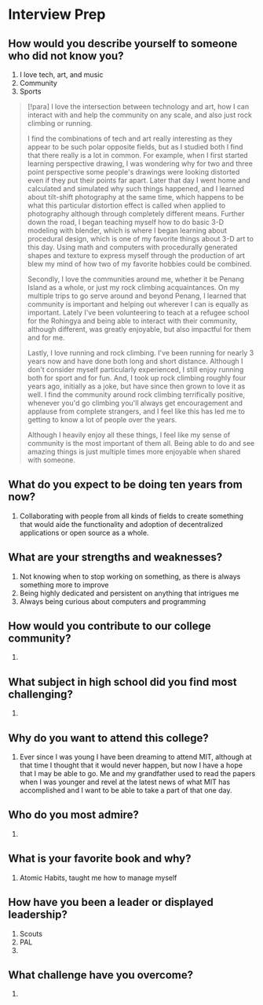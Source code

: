# Interview Prep
## How would you describe yourself to someone who did not know you?

1. I love tech, art, and music
2. Community
3. Sports

> [!para]
> I love the intersection between technology and art, how I can interact with and help the community on any scale, and also just rock climbing or running.
> 
> I find the combinations of tech and art really interesting as they appear to be such polar opposite fields, but as I studied both I find that there really is a lot in common. For example, when I first started learning perspective drawing, I was wondering why for two and three point perspective some people's drawings were looking distorted even if they put their points far apart. Later that day I went home and calculated and simulated why such things happened, and I learned about tilt-shift photography at the same time, which happens to be what this particular distortion effect is called when applied to photography although through completely different means. Further down the road, I began teaching myself how to do basic 3-D modeling with blender, which is where I began learning about procedural design, which is one of my favorite things about 3-D art to this day. Using math and computers with procedurally generated shapes and texture to express myself through the production of art blew my mind of how two of my favorite hobbies could be combined.
> 
> Secondly, I love the communities around me, whether it be Penang Island as a whole, or just my rock climbing acquaintances. On my multiple trips to go serve around and beyond Penang, I learned that community is important and helping out wherever I can is equally as important. Lately I've been volunteering to teach at a refugee school for the Rohingya and being able to interact with their community, although different, was greatly enjoyable, but also impactful for them and for me. 
> 
> Lastly, I love running and rock climbing. I've been running for nearly 3 years now and have done both long and short distance. Although I don't consider myself particularly experienced, I still enjoy running both for sport and for fun. And, I took up rock climbing roughly four years ago, initially as a joke, but have since then grown to love it as well. I find the community around rock climbing terrifically positive, whenever you'd go climbing you'll always get encouragement and applause from complete strangers, and I feel like this has led me to getting to know a lot of people over the years.
> 
> Although I heavily enjoy all these things, I feel like my sense of community is the most important of them all. Being able to do and see amazing things is just multiple times more enjoyable when shared with someone. 

## What do you expect to be doing ten years from now?

1. Collaborating with people from all kinds of fields to create something that would aide the functionality and adoption of decentralized applications or open source as a whole.

## What are your strengths and weaknesses?

1. Not knowing when to stop working on something, as there is always something more to improve
2. Being highly dedicated and persistent on anything that intrigues me
3. Always being curious about computers and programming 

## How would you contribute to our college community?

1. 

## What subject in high school did you find most challenging?

1. 

## Why do you want to attend this college?

1. Ever since I was young I have been dreaming to attend MIT, although at that time I thought that it would never happen, but now I have a hope that I may be able to go. Me and my grandfather used to read the papers when I was younger and revel at the latest news of what MIT has accomplished and I want to be able to take a part of that one day.

## Who do you most admire?
1. 
## What is your favorite book and why?
1. Atomic Habits, taught me how to manage myself
## How have you been a leader or displayed leadership?
1. Scouts
2. PAL
3. 
## What challenge have you overcome?
1. 